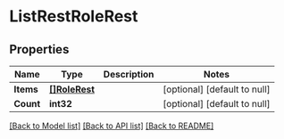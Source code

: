 # ListRestRoleRest

## Properties
Name | Type | Description | Notes
------------ | ------------- | ------------- | -------------
**Items** | [**[]RoleRest**](RoleRest.md) |  | [optional] [default to null]
**Count** | **int32** |  | [optional] [default to null]

[[Back to Model list]](../README.md#documentation-for-models) [[Back to API list]](../README.md#documentation-for-api-endpoints) [[Back to README]](../README.md)

